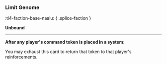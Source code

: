 ### **Limit Genome**
:ti4-faction-base-naalu:
{ .splice-faction }

**Unbound**

---

**After any player's command token is placed in a system:**

You may exhaust this card to return that token to that player's reinforcements.

